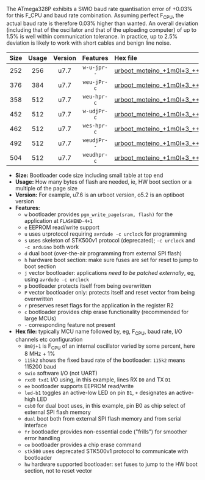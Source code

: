 The ATmega328P exhibits a SWIO baud rate quantisation error of +0.03% for this F_CPU and baud rate combination. Assuming perfect F<sub>CPU</sub>, the actual baud rate is therefore 0.03% higher than wanted. An overall deviation (including that of the oscillator and that of the uploading computer) of up to 1.5% is well within communication tolerance. In practice, up to 2.5% deviation is likely to work with short cables and benign line noise.

|Size|Usage|Version|Features|Hex file|
|:-:|:-:|:-:|:-:|:--|
|252|256|u7.7|`w-u-jpr--`|[urboot_moteino_+1m0l+3_+++1k8_swio_rxd0_txd1_led+b1.hex](https://raw.githubusercontent.com/stefanrueger/urboot.hex/main/boards/moteino/internal_oscillator/fcpu_+1m0l+3/br_+++1k8/urboot_moteino_+1m0l+3_+++1k8_swio_rxd0_txd1_led+b1.hex)|
|376|384|u7.7|`weu-jPr-c`|[urboot_moteino_+1m0l+3_+++1k8_swio_rxd0_txd1_ee_led+b1_fr_ce.hex](https://raw.githubusercontent.com/stefanrueger/urboot.hex/main/boards/moteino/internal_oscillator/fcpu_+1m0l+3/br_+++1k8/urboot_moteino_+1m0l+3_+++1k8_swio_rxd0_txd1_ee_led+b1_fr_ce.hex)|
|358|512|u7.7|`weu-hpr-c`|[urboot_moteino_+1m0l+3_+++1k8_swio_rxd0_txd1_ee_led+b1_fr_ce_hw.hex](https://raw.githubusercontent.com/stefanrueger/urboot.hex/main/boards/moteino/internal_oscillator/fcpu_+1m0l+3/br_+++1k8/urboot_moteino_+1m0l+3_+++1k8_swio_rxd0_txd1_ee_led+b1_fr_ce_hw.hex)|
|452|512|u7.7|`w-udjPr-c`|[urboot_moteino_+1m0l+3_+++1k8_swio_rxd0_txd1_led+b1_csb0_dual_fr_ce.hex](https://raw.githubusercontent.com/stefanrueger/urboot.hex/main/boards/moteino/internal_oscillator/fcpu_+1m0l+3/br_+++1k8/urboot_moteino_+1m0l+3_+++1k8_swio_rxd0_txd1_led+b1_csb0_dual_fr_ce.hex)|
|462|512|u7.7|`wes-hpr-c`|[urboot_moteino_+1m0l+3_+++1k8_swio_rxd0_txd1_ee_led+b1_fr_ce_stk500_hw.hex](https://raw.githubusercontent.com/stefanrueger/urboot.hex/main/boards/moteino/internal_oscillator/fcpu_+1m0l+3/br_+++1k8/urboot_moteino_+1m0l+3_+++1k8_swio_rxd0_txd1_ee_led+b1_fr_ce_stk500_hw.hex)|
|492|512|u7.7|`weudjPr--`|[urboot_moteino_+1m0l+3_+++1k8_swio_rxd0_txd1_ee_led+b1_csb0_dual_fr.hex](https://raw.githubusercontent.com/stefanrueger/urboot.hex/main/boards/moteino/internal_oscillator/fcpu_+1m0l+3/br_+++1k8/urboot_moteino_+1m0l+3_+++1k8_swio_rxd0_txd1_ee_led+b1_csb0_dual_fr.hex)|
|504|512|u7.7|`weudhpr-c`|[urboot_moteino_+1m0l+3_+++1k8_swio_rxd0_txd1_ee_led+b1_csb0_dual_fr_ce_hw.hex](https://raw.githubusercontent.com/stefanrueger/urboot.hex/main/boards/moteino/internal_oscillator/fcpu_+1m0l+3/br_+++1k8/urboot_moteino_+1m0l+3_+++1k8_swio_rxd0_txd1_ee_led+b1_csb0_dual_fr_ce_hw.hex)|

- **Size:** Bootloader code size including small table at top end
- **Usage:** How many bytes of flash are needed, ie, HW boot section or a multiple of the page size
- **Version:** For example, u7.6 is an urboot version, o5.2 is an optiboot version
- **Features:**
  + `w` bootloader provides `pgm_write_page(sram, flash)` for the application at `FLASHEND-4+1`
  + `e` EEPROM read/write support
  + `u` uses urprotocol requiring `avrdude -c urclock` for programming
  + `s` uses skeleton of STK500v1 protocol (deprecated); `-c urclock` and `-c arduino` both work
  + `d` dual boot (over-the-air programming from external SPI flash)
  + `h` hardware boot section: make sure fuses are set for reset to jump to boot section
  + `j` vector bootloader: applications *need to be patched externally*, eg, using `avrdude -c urclock`
  + `p` bootloader protects itself from being overwritten
  + `P` vector bootloader only: protects itself and reset vector from being overwritten
  + `r` preserves reset flags for the application in the register R2
  + `c` bootloader provides chip erase functionality (recommended for large MCUs)
  + `-` corresponding feature not present
- **Hex file:** typically MCU name followed by, eg, F<sub>CPU</sub>, baud rate, I/O channels etc configuration
  + `8m0j+1` is F<sub>CPU</sub> of an internal oscillator varied by some percent, here 8 MHz + 1%
  + `115k2` shows the fixed baud rate of the bootloader: `115k2` means 115200 baud
  + `swio` software I/O (not UART)
  + `rxd0 txd1` I/O using, in this example, lines RX `D0` and TX `D1`
  + `ee` bootloader supports EEPROM read/write
  + `led-b1` toggles an active-low LED on pin `B1`, `+` designates an active-high LED
  + `csb0` for dual boot uses, in this example, pin B0 as chip select of external SPI flash memory
  + `dual` boot both from external SPI flash memory and from serial interface
  + `fr` bootloader provides non-essential code ("frills") for smoother error handling
  + `ce` bootloader provides a chip erase command
  + `stk500` uses deprecated STK500v1 protocol to communicate with bootloader
  + `hw` hardware supported bootloader: set fuses to jump to the HW boot section, not to reset vector
